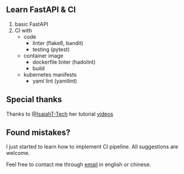 Learn FastAPI & CI
------------
1. basic FastAPI
2. CI with
    - code
        - linter (flake8, bandit)
        - testing (pytest)
    - container image
        - dockerfile linter (hadolint)
        - build
    - kubernetes manifests
        - yaml lint (yamllint)


Special thanks
------------
Thanks to [@IsaiahT-Tech](https://github.com/IsaiahT-Tech/fastapi-series) her tutorial [videos](https://www.youtube.com/channel/UC6I1pf7mtFLflFGI65tPqaQ/videos)


Found mistakes?
------------
I just started to learn how to implement CI pipeline. All suggestions are welcome.

Feel free to contact me through
[email](mailto:muller79924@gmail.com)
in english or chinese.
